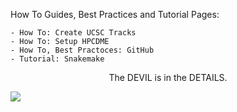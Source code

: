 How To Guides, Best Practices and Tutorial Pages:

    - How To: Create UCSC Tracks
    - How To: Setup HPCDME
    - How To, Best Practoces: GitHub
    - Tutorial: Snakemake

<p style="text-align: center;">The DEVIL is in the DETAILS.
</p>

![](https://i.imgur.com/b0k342o.png)